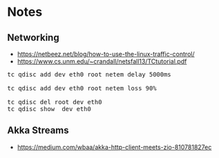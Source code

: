 # Notes

## Networking

- https://netbeez.net/blog/how-to-use-the-linux-traffic-control/
- https://www.cs.unm.edu/~crandall/netsfall13/TCtutorial.pdf

<pre>
tc qdisc add dev eth0 root netem delay 5000ms

tc qdisc add dev eth0 root netem loss 90%

tc qdisc del root dev eth0
tc qdisc show  dev eth0
</pre>

## Akka Streams

- https://medium.com/wbaa/akka-http-client-meets-zio-810781827ec